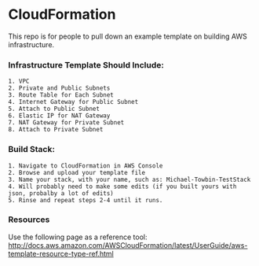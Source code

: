 # CloudFormation

This repo is for people to pull down an example template on building AWS infrastructure.  

### Infrastructure Template Should Include: <br />
    1. VPC
    2. Private and Public Subnets
    3. Route Table for Each Subnet
    4. Internet Gateway for Public Subnet
    5. Attach to Public Subnet
    6. Elastic IP for NAT Gateway
    7. NAT Gateway for Private Subnet
    8. Attach to Private Subnet

### Build Stack:
    1. Navigate to CloudFormation in AWS Console 
    2. Browse and upload your template file
    3. Name your stack, with your name, such as: Michael-Towbin-TestStack
    4. Will probably need to make some edits (if you built yours with json, probalby a lot of edits)
    5. Rinse and repeat steps 2-4 until it runs.
    
### Resources    
Use the following page as a reference tool: <br />
http://docs.aws.amazon.com/AWSCloudFormation/latest/UserGuide/aws-template-resource-type-ref.html
